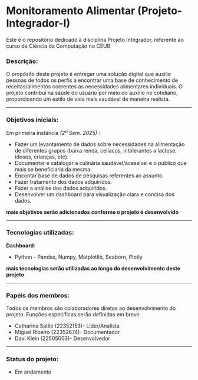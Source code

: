 # Monitoramento Alimentar (Projeto-Integrador-I)
 Este é o repositório dedicado à disciplina Projeto Integrador, referente ao curso de Ciência da Computação no CEUB


### Descrição:
 O propósito deste projeto é entregar uma solução digital que auxilie pessoas de todos os perfis a encontrar uma base de conhecimento de receitas/alimentos coerentes as necessidades alimentares individuais. O projeto contribui na saúde do usuário por meio do auxílio no cotidiano, proporcioando um estilo de vida mais saudável de maneira realista.


---


### Objetivos iniciais:
 Em primeira instância *(2º Sem. 2025)* :
 + Fazer um levantamento de dados sobre necessidades na alimentação de diferentes grupos (baixa renda, celíacos, intolerantes a lactose, idosos, crianças, etc).
 + Documentar e catalogar a culinária saudável/acessível e o público que mais se beneficiaria da mesma.
 + Encontar base de dados de pesquisas referentes ao assunto.
 + Fazer tratamento dos dados adquiridos.
 + Fazer a análise dos dados adquiridos.
 + Desenvolver um dashboard para visualização clara e concisa dos dados.

 **mais objetivos serão adicionados conforme o projeto é desenvolvido**


---


### Tecnologias utilizadas:
 **Dashboard**:
 + Python - Pandas, Numpy, Matplotlib, Seaborn, Plotly

**mais tecnologias serão utilizadas ao longo do desenvolvimento deste projeto**


---


### Papéis dos membros:
 Todos os membros são colaboradores diretos ao desenvolvimento do projeto. Funções específicas serão definidas em breve.

+ Catharina Satile (22352153)- Líder/Analista
+ Miguel Ribeiro (22352674)- Documentador
+ Davi Klein (22505003)- Desenvolvedor


---


### Status do projeto:
+ Em andamento
